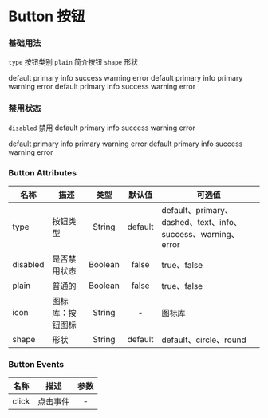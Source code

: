 
# Button 按钮

### 基础用法
`type` 按钮类别 `plain` 简介按钮 `shape` 形状


<me-row>
  <me-button type="default">default</me-button>
  <me-button type="primary">primary</me-button>
  <me-button type="info">info</me-button>
  <me-button type="success">success</me-button>
  <me-button type="warning">warning</me-button>
  <me-button type="error">error</me-button>
</me-row>

<me-row>
  <me-button plain type="default">default</me-button>
  <me-button plain type="primary">primary</me-button>
  <me-button plain type="info">info</me-button>
  <me-button plain type="success">primary</me-button>
  <me-button plain type="warning">warning</me-button>
  <me-button plain type="error">error</me-button>
</me-row>

<me-row>
  <me-button shape="round" type="default" icon="icon-sousuo">default</me-button>
  <me-button shape="round" type="primary" icon="icon-icon_exchange">primary</me-button>
  <me-button shape="round" type="info" icon="icon-more">info</me-button>
  <me-button shape="round" type="success" icon="icon-shezhi">success</me-button>
  <me-button shape="round" type="warning" icon="icon-xiazai">warning</me-button>
  <me-button shape="round" type="error" icon="icon-shezhi">error</me-button>
</me-row>

<me-row>
  <me-button shape="circle" type="default" icon="icon-sousuo"></me-button>
  <me-button shape="circle" type="primary" icon="icon-icon_exchange"></me-button>
  <me-button shape="circle" type="info" icon="icon-more"></me-button>
  <me-button shape="circle" type="success" icon="icon-shezhi"></me-button>
  <me-button shape="circle" type="warning" icon="icon-xiazai"></me-button>
  <me-button shape="circle" type="error" icon="icon-shezhi"></me-button>
</me-row>


### 禁用状态
`disabled` 禁用
<me-row>
  <me-button disabled type="default">default</me-button>
  <me-button disabled type="primary">primary</me-button>
  <me-button disabled type="info">info</me-button>
  <me-button disabled type="success">success</me-button>
  <me-button disabled type="warning">warning</me-button>
  <me-button disabled type="error">error</me-button>
</me-row>

<me-row>
  <me-button disabled plain type="default">default</me-button>
  <me-button disabled plain type="primary">primary</me-button>
  <me-button disabled plain type="info">info</me-button>
  <me-button disabled plain type="success">primary</me-button>
  <me-button disabled plain type="warning">warning</me-button>
  <me-button disabled plain type="error">error</me-button>
</me-row>

<me-row>
  <me-button disabled shape="round" type="default" icon="icon-sousuo">default</me-button>
  <me-button disabled shape="round" type="primary" icon="icon-icon_exchange">primary</me-button>
  <me-button disabled shape="round" type="info" icon="icon-more">info</me-button>
  <me-button disabled shape="round" type="success" icon="icon-shezhi">success</me-button>
  <me-button disabled shape="round" type="warning" icon="icon-xiazai">warning</me-button>
  <me-button disabled shape="round" type="error" icon="icon-shezhi">error</me-button>
</me-row>

<me-row>
  <me-button disabled shape="circle" type="default" icon="icon-sousuo"></me-button>
  <me-button disabled shape="circle" type="primary" icon="icon-icon_exchange"></me-button>
  <me-button disabled shape="circle" type="info" icon="icon-more"></me-button>
  <me-button disabled shape="circle" type="success" icon="icon-shezhi"></me-button>
  <me-button disabled shape="circle" type="warning" icon="icon-xiazai"></me-button>
  <me-button disabled shape="circle" type="error" icon="icon-shezhi"></me-button>
</me-row>


### Button Attributes
| 名称     | 描述             |  类型   | 默认值  | 可选值                                                        |
| -------- | ---------------- | :-----: | :-----: | ------------------------------------------------------------- |
| type     | 按钮类型         | String  | default | default、primary、dashed、text、info、success、warning、error |
| disabled | 是否禁用状态     | Boolean |  false  | true、false                                                   |
| plain    | 普通的           | Boolean |  false  | true、false                                                   |
| icon     | 图标库：按钮图标 | String  |    -    | 图标库                                                        |
| shape    | 形状             | String  | default | default、circle、round                                        |

### Button Events
| 名称  | 描述     | 参数  |
| ----- | -------- | :---: |
| click | 点击事件 |   -   |
